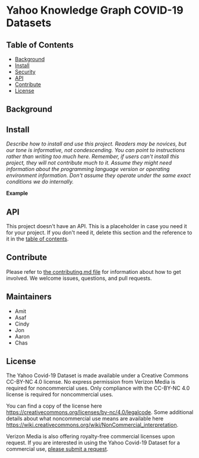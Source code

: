 # Yahoo Knowledge Graph COVID-19 Datasets

## Table of Contents

- [Background](#background)
- [Install](#install)
- [Security](#security)
- [API](#api)
- [Contribute](#contribute)
- [License](#license)

## Background


## Install

_Describe how to install and use this project. Readers may be novices, but our tone is informative, not condescending. You can point to instructions rather than writing too much here. Remember, if users can't install this project, they will not contribute much to it. Assume they might need information about the programming language version or operating environment information. Don't assume they operate under the same exact conditions we do internally._

**Example**

## API

This project doesn't have an API. This is a placeholder in case you need it for your project. If you don't need it, delete this section and the reference to it in the [table of contents](#table-of-contents).

## Contribute

Please refer to [the contributing.md file](Contributing.md) for information about how to get involved. We welcome issues, questions, and pull requests.

## Maintainers

+ Amit
+ Asaf
+ Cindy
+ Jon
+ Aaron
+ Chas

## License

The Yahoo Covid-19 Dataset is made available under a Creative Commons CC-BY-NC 4.0 license.  No express permission from Verizon Media is required for noncommercial uses.  Only compliance with the CC-BY-NC 4.0 license is required for noncommercial uses.

You can find a copy of the license here https://creativecommons.org/licenses/by-nc/4.0/legalcode.  Some additional details about what noncommercial use means are available here https://wiki.creativecommons.org/wiki/NonCommercial_interpretation.

Verizon Media is also offering royalty-free commercial licenses upon request.  If you are interested in using the Yahoo Covid-19 Dataset for a commercial use, [please submit a request](https://docs.google.com/forms/d/e/1FAIpQLSdINfXR6S0ZmOGSvdvg4WUKzhqvDxltLoa4q4btQ4gkJokTPw/viewform).
